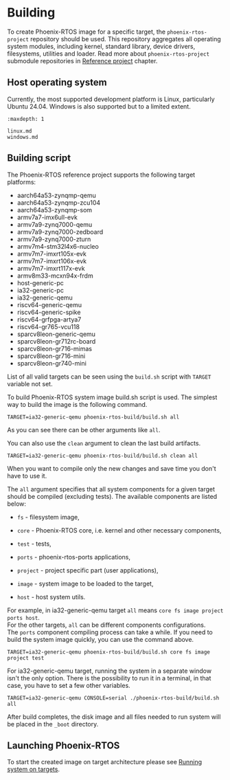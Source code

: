 # Building

To create Phoenix-RTOS image for a specific target, the `phoenix-rtos-project` repository should be used. This
repository aggregates all operating system modules, including kernel, standard library, device drivers, filesystems,
utilities and loader. Read more about `phoenix-rtos-project` submodule repositories in
[Reference project](../project/index.md) chapter.

## Host operating system

Currently, the most supported development platform is Linux, particularly Ubuntu 24.04. Windows is also supported
but to a limited extent.

```{toctree}
:maxdepth: 1

linux.md
windows.md
```

## Building script

The Phoenix-RTOS reference project supports the following target platforms:

- aarch64a53-zynqmp-qemu
- aarch64a53-zynqmp-zcu104
- aarch64a53-zynqmp-som
- armv7a7-imx6ull-evk
- armv7a9-zynq7000-qemu
- armv7a9-zynq7000-zedboard
- armv7a9-zynq7000-zturn
- armv7m4-stm32l4x6-nucleo
- armv7m7-imxrt105x-evk
- armv7m7-imxrt106x-evk
- armv7m7-imxrt117x-evk
- armv8m33-mcxn94x-frdm
- host-generic-pc
- ia32-generic-pc
- ia32-generic-qemu
- riscv64-generic-qemu
- riscv64-generic-spike
- riscv64-grfpga-artya7
- riscv64-gr765-vcu118
- sparcv8leon-generic-qemu
- sparcv8leon-gr712rc-board
- sparcv8leon-gr716-mimas
- sparcv8leon-gr716-mini
- sparcv8leon-gr740-mini

List of all valid targets can be seen using the `build.sh` script with `TARGET` variable not set.

To build Phoenix-RTOS system image build.sh script is used. The simplest way to build the image is the
following command.

```console
TARGET=ia32-generic-qemu phoenix-rtos-build/build.sh all
```

As you can see there can be other arguments like `all`.

You can also use the `clean` argument to clean the last build artifacts.

```console
TARGET=ia32-generic-qemu phoenix-rtos-build/build.sh clean all
```

When you want to compile only the new changes and save time you don't have to use it.

The `all` argument specifies that all system components for a given target should be compiled (excluding tests).
The available components are listed below:

- `fs` - filesystem image,

- `core` - Phoenix-RTOS core, i.e. kernel and other necessary components,

- `test` - tests,

- `ports` - phoenix-rtos-ports applications,

- `project` - project specific part (user applications),

- `image` - system image to be loaded to the target,

- `host` - host system utils.

For example, in ia32-generic-qemu target `all` means `core fs image project ports host`.</br>
For the other targets, `all` can be different components configurations. </br>
The `ports` component compiling process can take a while. If you need to build the system image quickly, you can use
the command above.

```console
TARGET=ia32-generic-qemu phoenix-rtos-build/build.sh core fs image project test
```

For ia32-generic-qemu target, running the system in a separate window isn't the only option. There is the possibility
to run it in a terminal, in that case, you have to set a few other variables.

```console
TARGET=ia32-generic-qemu CONSOLE=serial ./phoenix-rtos-build/build.sh all
```

After build completes, the disk image and all files needed to run system will be placed in the `_boot` directory.

## Launching Phoenix-RTOS

To start the created image on target architecture please see [Running system on targets](../quickstart/index.md).
